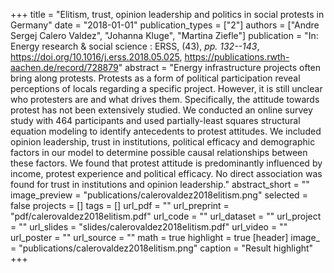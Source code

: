 +++
title = "Elitism, trust, opinion leadership and politics in social protests in Germany"
date = "2018-01-01"
publication_types = ["2"]
authors = ["Andre Sergej Calero Valdez", "Johanna Kluge", "Martina Ziefle"]
publication = "In: Energy research & social science : ERSS, (43), _pp. 132--143_, https://doi.org/10.1016/j.erss.2018.05.025, https://publications.rwth-aachen.de/record/728879"
abstract = "Energy infrastructure projects often bring along protests. Protests as a form of political participation reveal perceptions of locals regarding a specific project. However, it is still unclear who protesters are and what drives them. Specifically, the attitude towards protest has not been extensively studied. We conducted an online survey study with 464 participants and used partially-least squares structural equation modeling to identify antecedents to protest attitudes. We included opinion leadership, trust in institutions, political efficacy and demographic factors in our model to determine possible causal relationships between these factors. We found that protest attitude is predominantly influenced by income, protest experience and political efficacy. No direct association was found for trust in institutions and opinion leadership."
abstract_short = ""
image_preview = "publications/calerovaldez2018elitism.png"
selected = false
projects = []
tags = []
url_pdf = ""
url_preprint = "pdf/calerovaldez2018elitism.pdf"
url_code = ""
url_dataset = ""
url_project = ""
url_slides = "slides/calerovaldez2018elitism.pdf"
url_video = ""
url_poster = ""
url_source = ""
math = true
highlight = true
[header]
image_ = "publications/calerovaldez2018elitism.png"
caption = "Result highlight"
+++

